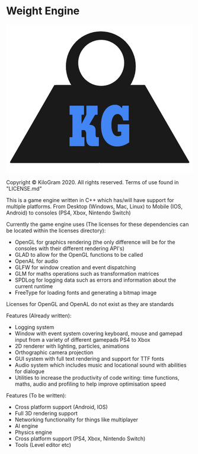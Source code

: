 # Weight Engine

![image](Branding/KiloGramLogo.png)

Copyright &copy; KiloGram 2020. All rights reserved. Terms of use found in "LICENSE.md"

This is a game engine written in C++ which has/will have support for multiple platforms. From Desktop (Windows, Mac, Linux) to Mobile (IOS, Android) to consoles (PS4, Xbox, Nintendo Switch)

Currently the game engine uses (The licenses for these dependencies can be located within the licenses directory):
* OpenGL for graphics rendering (the only difference will be for the consoles with their different rendering API's)
* GLAD to allow for the OpenGL functions to be called
* OpenAL for audio
* GLFW for window creation and event dispatching
* GLM for maths operations such as transformation matrices
* SPDLog for logging data such as errors and information about the current runtime
* FreeType for loading fonts and generating a bitmap image

Licenses for OpenGL and OpenAL do not exist as they are standards

Features (Already written):
* Logging system
* Window with event system covering keyboard, mouse and gamepad input from a variety of different gamepads PS4 to Xbox
* 2D renderer with lighting, particles, animations
* Orthographic camera projection
* GUI system with full text rendering and support for TTF fonts
* Audio system which includes music and locational sound with abilities for dialogue
* Utilities to increase the productivity of code writing: time functions, maths, audio and profiling to help improve optimisation speed

Features (To be written):
* Cross platform support (Android, IOS)
* Full 3D rendering support
* Networking functionality for things like multiplayer
* AI engine
* Physics engine
* Cross platform support (PS4, Xbox, Nintendo Switch)
* Tools (Level editor etc)
